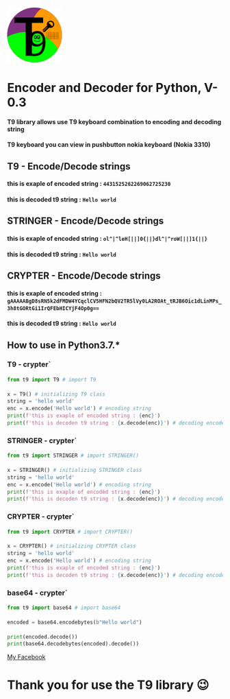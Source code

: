 ![Logo](https://github.com/Miskatop/T9/blob/master/T9Logo.png?raw=true)
# Encoder and Decoder for Python, V-0.3
#### T9 library allows use T9 keyboard combination to encoding and decoding string
#### T9 keyboard you can view in pushbutton nokia keyboard (Nokia 3310)

## T9 - Encode/Decode strings
#### this is exaple of encoded string : `4431525262269062725230`
#### this is decoded t9 string : `Hello world`

## STRINGER - Encode/Decode strings
#### this is exaple of encoded string : `ol^|^leH[||]0{||}dl^|^roW[||]1{||}`
#### this is decoded t9 string : `Hello world`

## CRYPTER - Encode/Decode strings
#### this is exaple of encoded string : `gAAAAABgD8sRN5k2dFMDW4YCqclCV5HFN2bQV2TR5lVy0LA2ROAt_tRJB6Oic1dLinMPs_3h8tGORtGi1IrQFEbHICYjF4Op0g==`
#### this is decoded t9 string : `Hello world`

## How to use in Python3.7.*

### T9 - crypter`
```python 
from t9 import T9 # import T9

x = T9() # initializing T9 class
string = 'hello world' 
enc = x.encode('Hello world') # encoding string
print(f'this is exaple of encoded string : {enc}')
print(f'this is decoden t9 string : {x.decode(enc)}') # decoding encoded string
```

### STRINGER - crypter`
```python 
from t9 import STRINGER # import STRINGER()

x = STRINGER() # initializing STRINGER class
string = 'hello world' 
enc = x.encode('Hello world') # encoding string
print(f'this is exaple of encoded string : {enc}')
print(f'this is decoden t9 string : {x.decode(enc)}') # decoding encoded string
```

### CRYPTER - crypter`
```python 
from t9 import CRYPTER # import CRYPTER()

x = CRYPTER() # initializing CRYPTER class
string = 'hello world'
enc = x.encode('Hello world') # encoding string
print(f'this is exaple of encoded string : {enc}')
print(f'this is decoden t9 string : {x.decode(enc)}') # decoding encoded string
```

### base64 - crypter`
```python 
from t9 import base64 # import base64

encoded = base64.encodebytes(b"Hello world")

print(encoded.decode())
print(base64.decodebytes(encoded).decode())

```


[My Facebook](https://www.facebook.com/King.of.the.wold.Misha/)

# Thank you for use the T9 library :wink:
